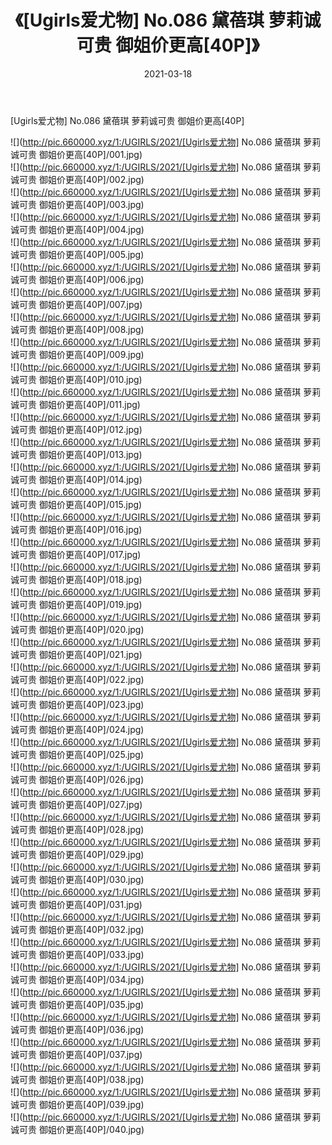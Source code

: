 ﻿---
layout: post
title:  《[Ugirls爱尤物] No.086 黛蓓琪 萝莉诚可贵 御姐价更高[40P]》
date:   2021-03-18
img: http://pic.660000.xyz/1:/UGIRLS/2021/[Ugirls爱尤物] No.086 黛蓓琪 萝莉诚可贵 御姐价更高[40P]/000.jpg
categories: [美女, 清纯, 唯美]
---

[Ugirls爱尤物] No.086 黛蓓琪 萝莉诚可贵 御姐价更高[40P]

  ![](http://pic.660000.xyz/1:/UGIRLS/2021/[Ugirls爱尤物] No.086 黛蓓琪 萝莉诚可贵 御姐价更高[40P]/001.jpg) <br> ![](http://pic.660000.xyz/1:/UGIRLS/2021/[Ugirls爱尤物] No.086 黛蓓琪 萝莉诚可贵 御姐价更高[40P]/002.jpg) <br> ![](http://pic.660000.xyz/1:/UGIRLS/2021/[Ugirls爱尤物] No.086 黛蓓琪 萝莉诚可贵 御姐价更高[40P]/003.jpg) <br> ![](http://pic.660000.xyz/1:/UGIRLS/2021/[Ugirls爱尤物] No.086 黛蓓琪 萝莉诚可贵 御姐价更高[40P]/004.jpg) <br> ![](http://pic.660000.xyz/1:/UGIRLS/2021/[Ugirls爱尤物] No.086 黛蓓琪 萝莉诚可贵 御姐价更高[40P]/005.jpg) <br> ![](http://pic.660000.xyz/1:/UGIRLS/2021/[Ugirls爱尤物] No.086 黛蓓琪 萝莉诚可贵 御姐价更高[40P]/006.jpg) <br> ![](http://pic.660000.xyz/1:/UGIRLS/2021/[Ugirls爱尤物] No.086 黛蓓琪 萝莉诚可贵 御姐价更高[40P]/007.jpg) <br> ![](http://pic.660000.xyz/1:/UGIRLS/2021/[Ugirls爱尤物] No.086 黛蓓琪 萝莉诚可贵 御姐价更高[40P]/008.jpg) <br> ![](http://pic.660000.xyz/1:/UGIRLS/2021/[Ugirls爱尤物] No.086 黛蓓琪 萝莉诚可贵 御姐价更高[40P]/009.jpg) <br> ![](http://pic.660000.xyz/1:/UGIRLS/2021/[Ugirls爱尤物] No.086 黛蓓琪 萝莉诚可贵 御姐价更高[40P]/010.jpg) <br> ![](http://pic.660000.xyz/1:/UGIRLS/2021/[Ugirls爱尤物] No.086 黛蓓琪 萝莉诚可贵 御姐价更高[40P]/011.jpg) <br> ![](http://pic.660000.xyz/1:/UGIRLS/2021/[Ugirls爱尤物] No.086 黛蓓琪 萝莉诚可贵 御姐价更高[40P]/012.jpg) <br> ![](http://pic.660000.xyz/1:/UGIRLS/2021/[Ugirls爱尤物] No.086 黛蓓琪 萝莉诚可贵 御姐价更高[40P]/013.jpg) <br> ![](http://pic.660000.xyz/1:/UGIRLS/2021/[Ugirls爱尤物] No.086 黛蓓琪 萝莉诚可贵 御姐价更高[40P]/014.jpg) <br> ![](http://pic.660000.xyz/1:/UGIRLS/2021/[Ugirls爱尤物] No.086 黛蓓琪 萝莉诚可贵 御姐价更高[40P]/015.jpg) <br> ![](http://pic.660000.xyz/1:/UGIRLS/2021/[Ugirls爱尤物] No.086 黛蓓琪 萝莉诚可贵 御姐价更高[40P]/016.jpg) <br> ![](http://pic.660000.xyz/1:/UGIRLS/2021/[Ugirls爱尤物] No.086 黛蓓琪 萝莉诚可贵 御姐价更高[40P]/017.jpg) <br> ![](http://pic.660000.xyz/1:/UGIRLS/2021/[Ugirls爱尤物] No.086 黛蓓琪 萝莉诚可贵 御姐价更高[40P]/018.jpg) <br> ![](http://pic.660000.xyz/1:/UGIRLS/2021/[Ugirls爱尤物] No.086 黛蓓琪 萝莉诚可贵 御姐价更高[40P]/019.jpg) <br> ![](http://pic.660000.xyz/1:/UGIRLS/2021/[Ugirls爱尤物] No.086 黛蓓琪 萝莉诚可贵 御姐价更高[40P]/020.jpg) <br> ![](http://pic.660000.xyz/1:/UGIRLS/2021/[Ugirls爱尤物] No.086 黛蓓琪 萝莉诚可贵 御姐价更高[40P]/021.jpg) <br> ![](http://pic.660000.xyz/1:/UGIRLS/2021/[Ugirls爱尤物] No.086 黛蓓琪 萝莉诚可贵 御姐价更高[40P]/022.jpg) <br> ![](http://pic.660000.xyz/1:/UGIRLS/2021/[Ugirls爱尤物] No.086 黛蓓琪 萝莉诚可贵 御姐价更高[40P]/023.jpg) <br> ![](http://pic.660000.xyz/1:/UGIRLS/2021/[Ugirls爱尤物] No.086 黛蓓琪 萝莉诚可贵 御姐价更高[40P]/024.jpg) <br> ![](http://pic.660000.xyz/1:/UGIRLS/2021/[Ugirls爱尤物] No.086 黛蓓琪 萝莉诚可贵 御姐价更高[40P]/025.jpg) <br> ![](http://pic.660000.xyz/1:/UGIRLS/2021/[Ugirls爱尤物] No.086 黛蓓琪 萝莉诚可贵 御姐价更高[40P]/026.jpg) <br> ![](http://pic.660000.xyz/1:/UGIRLS/2021/[Ugirls爱尤物] No.086 黛蓓琪 萝莉诚可贵 御姐价更高[40P]/027.jpg) <br> ![](http://pic.660000.xyz/1:/UGIRLS/2021/[Ugirls爱尤物] No.086 黛蓓琪 萝莉诚可贵 御姐价更高[40P]/028.jpg) <br> ![](http://pic.660000.xyz/1:/UGIRLS/2021/[Ugirls爱尤物] No.086 黛蓓琪 萝莉诚可贵 御姐价更高[40P]/029.jpg) <br> ![](http://pic.660000.xyz/1:/UGIRLS/2021/[Ugirls爱尤物] No.086 黛蓓琪 萝莉诚可贵 御姐价更高[40P]/030.jpg) <br> ![](http://pic.660000.xyz/1:/UGIRLS/2021/[Ugirls爱尤物] No.086 黛蓓琪 萝莉诚可贵 御姐价更高[40P]/031.jpg) <br> ![](http://pic.660000.xyz/1:/UGIRLS/2021/[Ugirls爱尤物] No.086 黛蓓琪 萝莉诚可贵 御姐价更高[40P]/032.jpg) <br> ![](http://pic.660000.xyz/1:/UGIRLS/2021/[Ugirls爱尤物] No.086 黛蓓琪 萝莉诚可贵 御姐价更高[40P]/033.jpg) <br> ![](http://pic.660000.xyz/1:/UGIRLS/2021/[Ugirls爱尤物] No.086 黛蓓琪 萝莉诚可贵 御姐价更高[40P]/034.jpg) <br> ![](http://pic.660000.xyz/1:/UGIRLS/2021/[Ugirls爱尤物] No.086 黛蓓琪 萝莉诚可贵 御姐价更高[40P]/035.jpg) <br> ![](http://pic.660000.xyz/1:/UGIRLS/2021/[Ugirls爱尤物] No.086 黛蓓琪 萝莉诚可贵 御姐价更高[40P]/036.jpg) <br> ![](http://pic.660000.xyz/1:/UGIRLS/2021/[Ugirls爱尤物] No.086 黛蓓琪 萝莉诚可贵 御姐价更高[40P]/037.jpg) <br> ![](http://pic.660000.xyz/1:/UGIRLS/2021/[Ugirls爱尤物] No.086 黛蓓琪 萝莉诚可贵 御姐价更高[40P]/038.jpg) <br> ![](http://pic.660000.xyz/1:/UGIRLS/2021/[Ugirls爱尤物] No.086 黛蓓琪 萝莉诚可贵 御姐价更高[40P]/039.jpg) <br> ![](http://pic.660000.xyz/1:/UGIRLS/2021/[Ugirls爱尤物] No.086 黛蓓琪 萝莉诚可贵 御姐价更高[40P]/040.jpg) <br>